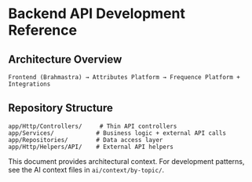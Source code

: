 # Backend API Development Reference

## Architecture Overview
```
Frontend (Brahmastra) → Attributes Platform → Frequence Platform + Integrations
```

## Repository Structure
```
app/Http/Controllers/     # Thin API controllers
app/Services/            # Business logic + external API calls
app/Repositories/        # Data access layer
app/Http/Helpers/API/    # External API helpers
```

This document provides architectural context. For development patterns, see the AI context files in `ai/context/by-topic/`.